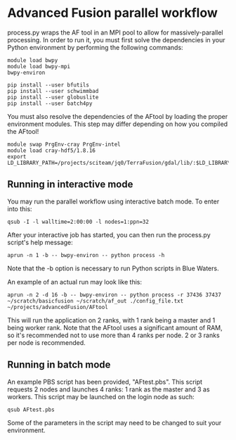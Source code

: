 # Advanced Fusion parallel workflow

process.py wraps the AF tool in an MPI pool to allow for massively-parallel processing. In order to run it, you must first solve the dependencies in your Python environment by performing the following commands:

```
module load bwpy
module load bwpy-mpi
bwpy-environ

pip install --user bfutils
pip install --user schwimmbad
pip install --user globuslite
pip install --user batch4py
```

You must also resolve the dependencies of the AFtool by loading the proper environment modules. This step may differ depending on how you compiled the AFtool!

```
module swap PrgEnv-cray PrgEnv-intel
module load cray-hdf5/1.8.16
export LD_LIBRARY_PATH=/projects/sciteam/jq0/TerraFusion/gdal/lib/:$LD_LIBRARY_PATH
```

## Running in interactive mode

You may run the parallel workflow using interactive batch mode. To enter into this:

```
qsub -I -l walltime=2:00:00 -l nodes=1:ppn=32
```

After your interactive job has started, you can then run the process.py script's help message:


```
aprun -n 1 -b -- bwpy-environ -- python process -h
```

Note that the -b option is necessary to run Python scripts in Blue Waters.

An example of an actual run may look like this:

```
aprun -n 2 -d 16 -b -- bwpy-environ -- python process -r 37436 37437 ~/scratch/basicfusion ~/scratch/af_out ./config_file.txt ~/projects/advancedFusion/AFtool
```

This will run the application on 2 ranks, with 1 rank being a master and 1 being worker rank. Note that the AFtool uses a significant amount of RAM, so it's recommended not to use more than 4 ranks per node. 2 or 3 ranks per node is recommended.

## Running in batch mode

An example PBS script has been provided, "AFtest.pbs". This script requests 2 nodes and launches 4 ranks: 1 rank as the master and 3 as workers. This script may be launched on the login node as such:

```
qsub AFtest.pbs
```

Some of the parameters in the script may need to be changed to suit your environment.
